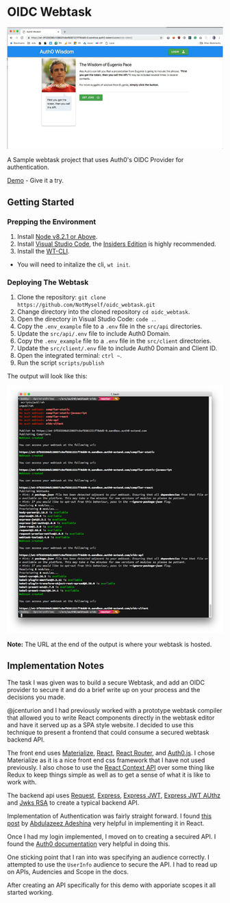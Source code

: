 # OIDC Webtask

![Auth0 Wisdom](/docs/images/auth0-wisdom-demo.gif?raw=true "Auth0 Wisdom")

A Sample webtask project that uses Auth0's OIDC Provider for authentication.

[Demo](https://wt-3f533296d128037c9af8381221f78dd6-0.sandbox.auth0-extend.com/oidc-client/) - Give it a try.

## Getting Started

### Prepping the Environment
1. Install [Node v8.2.1 or Above](https://nodejs.org/en/).
2. Install [Visual Studio Code](https://code.visualstudio.com/), the [Insiders Edition](https://code.visualstudio.com/insiders) is highly recommended.
3. Install the [WT-CLI](https://www.npmjs.com/package/wt-cli).
  - You will need to initalize the cli, `wt init`.

### Deploying The Webtask
1. Clone the repository: `git clone https://github.com/NotMyself/oidc_webtask.git`
2. Change directory into the cloned repository `cd oidc_webtask`.
3. Open the directory in Visual Studio Code: `code .`.
4. Copy the `.env_example` file to a `.env` file in the `src/api` directories.
5. Update the `src/api/.env` file to include Auth0 Domain.
6.  Copy the `.env_example` file to a `.env` file in the `src/client` directories.
7. Update the `src/client/.env` file to include Auth0 Domain and Client ID.
8. Open the integrated terminal: `ctrl ~`.
9. Run the script `scripts/publish`

The output will look like this:

![Deployment](docs/images/deployment.png?raw=true "Deployment")

**Note:** The URL at the end of the output is where your webtask is hosted.

## Implementation Notes

The task I was given was to build a secure Webtask, and add an OIDC provider 
to secure it and do a brief write up on your process and the decisions you made.

@jcenturion and I had previously worked with a prototype webtask compiler that 
allowed you to write React components directly in the webtask editor and have 
it served up as a SPA style website. I decided to use this technique to present 
a frontend that could consume a secured webtask backend API.

The front end uses [Materialize](https://materializecss.com/), [React](https://reactjs.org/), [React Router](https://www.npmjs.com/package/react-router), and [Auth0.js](https://www.npmjs.com/package/auth0-js). I chose 
Materialize as it is a nice front end css framework that I have not used 
previously. I also chose to use the [React Context API](https://reactjs.org/docs/context.html) over some thing like Redux 
to keep things simple as well as to get a sense of what it is like to work with.

The backend api uses [Request](https://www.npmjs.com/package/request-promise-native), [Express](https://expressjs.com/), [Express JWT](https://www.npmjs.com/package/express-jwt), [Express JWT AUthz](https://www.npmjs.com/package/express-jwt-authz) and [Jwks RSA](https://www.npmjs.com/package/jwks-rsa) to create a typical backend API.

Implementation of Authentication was fairly straight forward. I found [this post](https://auth0.com/blog/react-context-api-managing-state-with-ease/) by [Abdulazeez Adeshina](https://twitter.com/kvng_zeez) very helpful in implementing it in React.

Once I had my login implemented, I moved on to creating a secuired API. I found the [Auth0 documentation](https://auth0.com/docs/quickstart/backend/nodejs) very helpful in doing this.

One sticking point that I ran into was specifying an audience correctly. I attempted to use the `UserInfo` audience to secure the API. I had to read up on APIs, Audencies and Scope in the docs.

After creating an API specifically for this demo with apporiate scopes it all started working.
